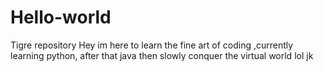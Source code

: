 # Hello-world
Tigre repository
Hey im here to learn the fine art of coding ,currently learning python, after that java then slowly conquer the virtual world lol jk 

